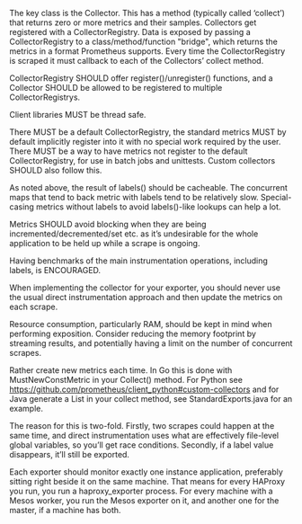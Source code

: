 The key class is the Collector. This has a method (typically called ‘collect’) that returns zero or more metrics and their samples. Collectors get registered with a CollectorRegistry. Data is exposed by passing a CollectorRegistry to a class/method/function "bridge", which returns the metrics in a format Prometheus supports. Every time the CollectorRegistry is scraped it must callback to each of the Collectors’ collect method.

CollectorRegistry SHOULD offer register()/unregister() functions, and a Collector SHOULD be allowed to be registered to multiple CollectorRegistrys.

Client libraries MUST be thread safe.

There MUST be a default CollectorRegistry, the standard metrics MUST by default implicitly register into it with no special work required by the user. There MUST be a way to have metrics not register to the default CollectorRegistry, for use in batch jobs and unittests. Custom collectors SHOULD also follow this.

As noted above, the result of labels() should be cacheable. The concurrent maps that tend to back metric with labels tend to be relatively slow. Special-casing metrics without labels to avoid labels()-like lookups can help a lot.

Metrics SHOULD avoid blocking when they are being incremented/decremented/set etc. as it’s undesirable for the whole application to be held up while a scrape is ongoing.

Having benchmarks of the main instrumentation operations, including labels, is ENCOURAGED.

When implementing the collector for your exporter, you should never use the usual direct instrumentation approach and then update the metrics on each scrape.

Resource consumption, particularly RAM, should be kept in mind when performing exposition. Consider reducing the memory footprint by streaming results, and potentially having a limit on the number of concurrent scrapes.

Rather create new metrics each time. In Go this is done with MustNewConstMetric in your Collect() method. For Python see https://github.com/prometheus/client_python#custom-collectors and for Java generate a List<MetricFamilySamples> in your collect method, see StandardExports.java for an example.

The reason for this is two-fold. Firstly, two scrapes could happen at the same time, and direct instrumentation uses what are effectively file-level global variables, so you’ll get race conditions. Secondly, if a label value disappears, it’ll still be exported.

Each exporter should monitor exactly one instance application, preferably sitting right beside it on the same machine. That means for every HAProxy you run, you run a haproxy_exporter process. For every machine with a Mesos worker, you run the Mesos exporter on it, and another one for the master, if a machine has both.
